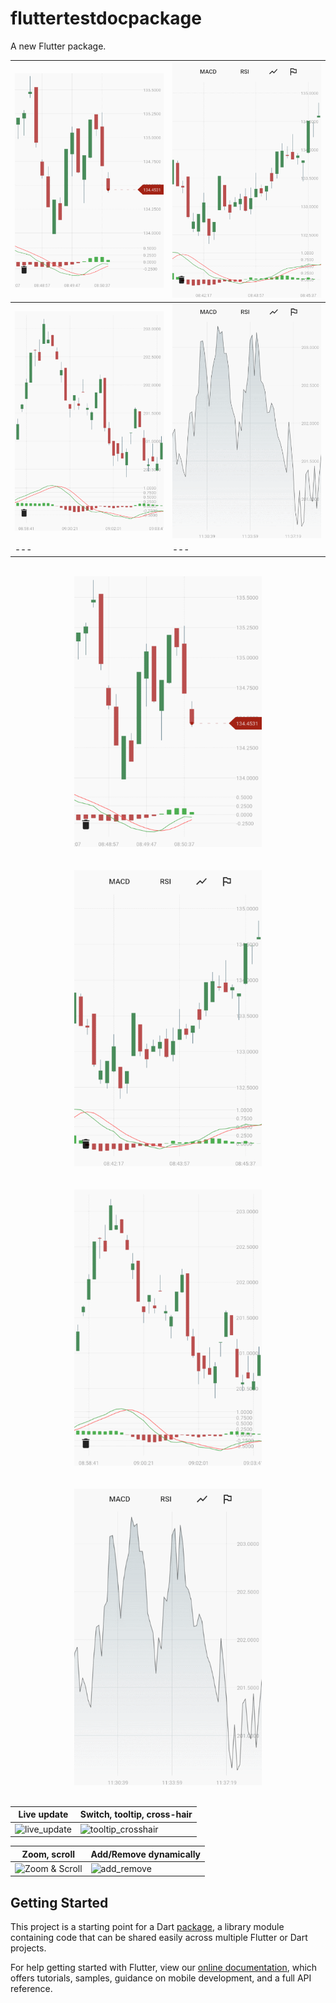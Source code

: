 # fluttertestdocpackage

A new Flutter package.


| ![live_update](https://github.com/ramin-vakili/flutter-test-doc-package/raw/master/screen_shots/live_update.gif) | ![tooltip_crosshair](https://github.com/ramin-vakili/flutter-test-doc-package/raw/master/screen_shots/tooltip_crosshair.gif) |
|---|---|
| ![zoom_scroll](https://github.com/ramin-vakili/flutter-test-doc-package/raw/master/screen_shots/zoom_scroll.gif) | ![add_remove_dynamically](https://github.com/ramin-vakili/flutter-test-doc-package/raw/master/screen_shots/add_remove_dynamically.gif) |
|---|---|


<br>
<div style="text-align:center">
    <img src="https://github.com/ramin-vakili/flutter-test-doc-package/raw/master/screen_shots/live_update.gif" width="300">
</div>
<br>
<br>
<div style="text-align:center">
    <img src="https://github.com/ramin-vakili/flutter-test-doc-package/raw/master/screen_shots/tooltip_crosshair.gif" width="300">
</div>
<br>
<br>
<div style="text-align:center">
    <img src="https://github.com/ramin-vakili/flutter-test-doc-package/raw/master/screen_shots/zoom_scroll.gif" width="300">
</div>
<br>
<br>
<div style="text-align:center">
    <img src="https://github.com/ramin-vakili/flutter-test-doc-package/raw/master/screen_shots/add_remove_dynamically.gif" width="300">
</div>
<br>

| Live update | Switch, tooltip, cross-hair|
| ------------------ | ------------------ |
| <img src="https://github.com/ramin-vakili/flutter-financial-chart/raw/master/screen_shots/live_update.gif" alt="live_update">  | <img src="https://github.com/ramin-vakili/flutter-financial-chart/raw/master/screen_shots/tooltip_crosshair.gif" alt="tooltip_crosshair"> |

| Zoom, scroll| Add/Remove dynamically|
| ------------------ | ------------------ |
| <img src="https://github.com/ramin-vakili/flutter-financial-chart/raw/master/screen_shots/zoom_scroll.gif" alt="Zoom & Scroll">  | <img src="https://github.com/ramin-vakili/flutter-financial-chart/raw/master/screen_shots/add_remove_dynamically.gif" alt="add_remove"> |

## Getting Started

This project is a starting point for a Dart
[package](https://flutter.dev/developing-packages/),
a library module containing code that can be shared easily across
multiple Flutter or Dart projects.

For help getting started with Flutter, view our 
[online documentation](https://flutter.dev/docs), which offers tutorials, 
samples, guidance on mobile development, and a full API reference.

